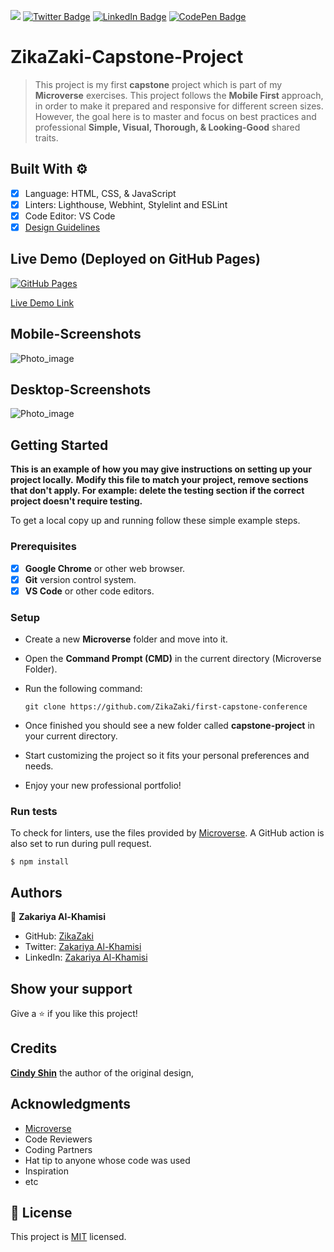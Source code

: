 ![](https://img.shields.io/badge/Microverse-blueviolet)
[![Twitter Badge](https://img.shields.io/badge/Twitter-Profile-informational?style=flat&logo=twitter&logoColor=white&color=1CA2F1)](https://twitter.com/ZikaZaki)
[![LinkedIn Badge](https://img.shields.io/badge/LinkedIn-Profile-informational?style=flat&logo=linkedin&logoColor=white&color=0D76A8)](https://www.linkedin.com/in/zakariyaalkhamisisap)
[![CodePen Badge](https://img.shields.io/badge/CodePen-Profile-informational?style=flat&logo=codepen&logoColor=white&color=black)](https://codepen.io/zikazaki)

# ZikaZaki-Capstone-Project

> This project is my first **capstone** project which is part of my **Microverse** exercises. This project follows the **Mobile First** approach, in order to make it prepared and responsive for different screen sizes. However, the goal here is to master and focus on best practices and professional **Simple, Visual, Thorough, & Looking-Good** shared traits.

## Built With ⚙️

- [x] Language: HTML, CSS, & JavaScript
- [x] Linters: Lighthouse, Webhint, Stylelint and ESLint
- [x] Code Editor: VS Code
- [x] [Design Guidelines](https://www.behance.net/gallery/29845175/CC-Global-Summit-2015)

## Live Demo (Deployed on GitHub Pages)

[![GitHub Pages](https://img.shields.io/badge/GitHub-Pages-blueviolet)](https://github.com/ZikaZaki/first-capstone-conference)

[Live Demo Link](hhttps://github.com/ZikaZaki/first-capstone-conference)

## Mobile-Screenshots

![Photo_image](/assets/img/mobile-screenshot.png)

## Desktop-Screenshots

![Photo_image](/assets/img/desktop-screenshot.png)

## Getting Started

**This is an example of how you may give instructions on setting up your project locally.**
**Modify this file to match your project, remove sections that don't apply. For example: delete the testing section if the correct project doesn't require testing.**

To get a local copy up and running follow these simple example steps.

### Prerequisites

- [x] **Google Chrome** or other web browser.
- [x] **Git** version control system.
- [x] **VS Code** or other code editors.

### Setup

- Create a new **Microverse** folder and move into it.
- Open the **Command Prompt (CMD)** in the current directory (Microverse Folder).
- Run the following command:

  ```
  git clone https://github.com/ZikaZaki/first-capstone-conference
  ```

- Once finished you should see a new folder called **capstone-project** in your current directory.
- Start customizing the project so it fits your personal preferences and needs.
- Enjoy your new professional portfolio!

### Run tests

To check for linters, use the files provided by [Microverse](https://github.com/microverseinc/linters-config). A GitHub action is also set to run during pull request.

```
$ npm install
```

## Authors

👤 **Zakariya Al-Khamisi**

- GitHub: [ZikaZaki](https://github.com/ZikaZaki)
- Twitter: [Zakariya Al-Khamisi](https://twitter.com/ZakariyaKhamisi)
- LinkedIn: [Zakariya Al-Khamisi](https://www.linkedin.com/in/zakariyaalkhamisisap/)

## Show your support

Give a ⭐️ if you like this project!

## Credits

**[Cindy Shin](https://www.behance.net/adagio07)** the author of the original design,

## Acknowledgments

- [Microverse](https://www.microverse.org/)
- Code Reviewers
- Coding Partners
- Hat tip to anyone whose code was used
- Inspiration
- etc

## 📝 License

This project is [MIT](./MIT.md) licensed.

